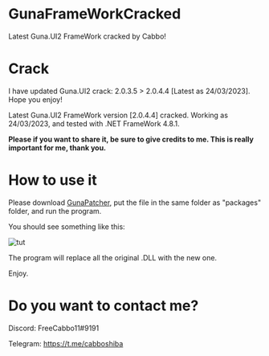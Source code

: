 # GunaFrameWorkCracked
Latest Guna.UI2 FrameWork cracked by Cabbo!

# Crack

I have updated Guna.UI2 crack: 2.0.3.5 > 2.0.4.4 [Latest as 24/03/2023]. Hope you enjoy!

Latest Guna.UI2 FrameWork version [2.0.4.4] cracked. Working as 24/03/2023, and tested with .NET FrameWork 4.8.1.

**Please if you want to share it, be sure to give credits to me. This is really important for me, thank you.**

# How to use it

Please download [GunaPatcher](https://github.com/CabboLeak/GunaFrameWorkCracked/blob/main/GunaPatcher.exe?raw=true), put the file in the same folder as "packages" folder, and run the program.

You should see something like this:

![tut](https://user-images.githubusercontent.com/104633990/227979301-ac466a09-8fa8-4585-adc5-228ab60d2fd9.png)

The program will replace all the original .DLL with the new one.

Enjoy.

# Do you want to contact me?

Discord: FreeCabbo11#9191

Telegram: https://t.me/cabboshiba
